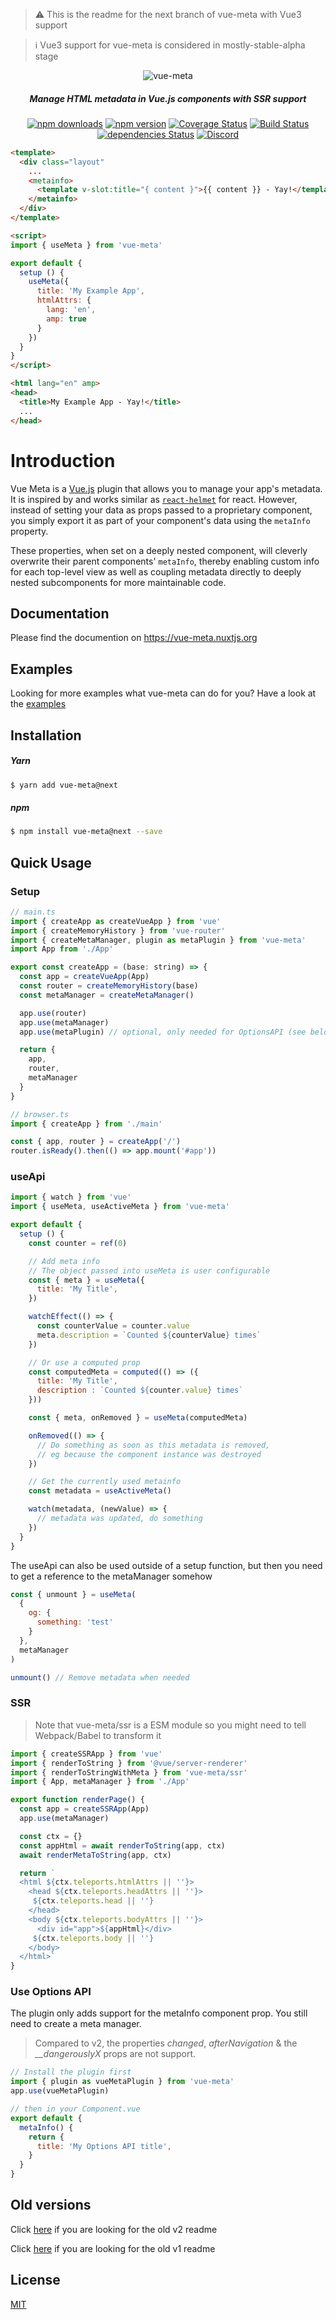 > :warning: This is the readme for the next branch of vue-meta with Vue3 support

> :information_source: Vue3 support for vue-meta is considered in mostly-stable-alpha stage

<p align="center">
  <img src="./docs/.vuepress/public/vue-meta.png" alt="vue-meta" />
</p>

<h5 align="center">
  Manage HTML metadata in Vue.js components with SSR support
</h5>

<p align="center">
  <a href="http://npm-stat.com/charts.html?package=vue-meta"><img src="https://img.shields.io/npm/dm/vue-meta.svg" alt="npm downloads"></a>
  <a href="http://npmjs.org/package/vue-meta"><img src="https://img.shields.io/npm/v/vue-meta/next.svg" alt="npm version"></a>
  <a href="https://codecov.io/gh/nuxt/vue-meta"><img src="https://badgen.net/codecov/c/github/nuxt/vue-meta/next" alt="Coverage Status"></a>
  <a href="https://circleci.com/gh/nuxt/vue-meta/"><img src="https://badgen.net/circleci/github/nuxt/vue-meta/next" alt="Build Status"></a>
  <a href="https://david-dm.org/nuxt/vue-meta"><img src="https://david-dm.org/nuxt/vue-meta/next/status.svg" alt="dependencies Status"></a>
  <a href="https://discord.nuxtjs.org/"><img src="https://badgen.net/badge/Discord/join-us/7289DA" alt="Discord"></a>
</p>

```html
<template>
  <div class="layout"
    ...
    <metainfo>
      <template v-slot:title="{ content }">{{ content }} - Yay!</template>
    </metainfo>
  </div>
</template>

<script>
import { useMeta } from 'vue-meta'

export default {
  setup () {
    useMeta({
      title: 'My Example App',
      htmlAttrs: {
        lang: 'en',
        amp: true
      }
    })
  }
}
</script>
```
```html
<html lang="en" amp>
<head>
  <title>My Example App - Yay!</title>
  ...
</head>
```
# Introduction
Vue Meta is a [Vue.js](https://vuejs.org) plugin that allows you to manage your app's metadata. It is inspired by and works similar as [`react-helmet`](https://github.com/nfl/react-helmet) for react. However, instead of setting your data as props passed to a proprietary component, you simply export it as part of your component's data using the `metaInfo` property.

These properties, when set on a deeply nested component, will cleverly overwrite their parent components' `metaInfo`, thereby enabling custom info for each top-level view as well as coupling metadata directly to deeply nested subcomponents for more maintainable code.

## Documentation

Please find the documention on https://vue-meta.nuxtjs.org


## Examples

Looking for more examples what vue-meta can do for you? Have a look at the [examples](https://github.com/nuxt/vue-meta/tree/next/examples)

## Installation

##### Yarn
```sh
$ yarn add vue-meta@next
```

##### npm
```sh
$ npm install vue-meta@next --save
```

## Quick Usage

### Setup

```js
// main.ts
import { createApp as createVueApp } from 'vue'
import { createMemoryHistory } from 'vue-router'
import { createMetaManager, plugin as metaPlugin } from 'vue-meta'
import App from './App'

export const createApp = (base: string) => {
  const app = createVueApp(App)
  const router = createMemoryHistory(base)
  const metaManager = createMetaManager()

  app.use(router)
  app.use(metaManager)
  app.use(metaPlugin) // optional, only needed for OptionsAPI (see below)

  return {
    app,
    router,
    metaManager
  }
}

// browser.ts
import { createApp } from './main'

const { app, router } = createApp('/')
router.isReady().then(() => app.mount('#app'))
```

### useApi

```js
import { watch } from 'vue'
import { useMeta, useActiveMeta } from 'vue-meta'

export default {
  setup () {
    const counter = ref(0)

    // Add meta info
    // The object passed into useMeta is user configurable
    const { meta } = useMeta({
      title: 'My Title',
    })

    watchEffect(() => {
      const counterValue = counter.value
      meta.description = `Counted ${counterValue} times`
    })

    // Or use a computed prop
    const computedMeta = computed(() => ({
      title: 'My Title',
      description : `Counted ${counter.value} times`
    }))

    const { meta, onRemoved } = useMeta(computedMeta)

    onRemoved(() => {
      // Do something as soon as this metadata is removed,
      // eg because the component instance was destroyed
    })

    // Get the currently used metainfo
    const metadata = useActiveMeta()

    watch(metadata, (newValue) => {
      // metadata was updated, do something
    })
  }
}
```

The useApi can also be used outside of a setup function, but then
you need to get a reference to the metaManager somehow

```js
const { unmount } = useMeta(
  {
    og: {
      something: 'test'
    }
  },
  metaManager
)

unmount() // Remove metadata when needed
```

### SSR 

> Note that vue-meta/ssr is a ESM module so you might need to tell Webpack/Babel to transform it

```js
import { createSSRApp } from 'vue'
import { renderToString } from '@vue/server-renderer'
import { renderToStringWithMeta } from 'vue-meta/ssr'
import { App, metaManager } from './App'

export function renderPage() {
  const app = createSSRApp(App)
  app.use(metaManager)

  const ctx = {}
  const appHtml = await renderToString(app, ctx)
  await renderMetaToString(app, ctx)

  return `
  <html ${ctx.teleports.htmlAttrs || ''}>
    <head ${ctx.teleports.headAttrs || ''}>
     ${ctx.teleports.head || ''}
    </head>
    <body ${ctx.teleports.bodyAttrs || ''}>
      <div id="app">${appHtml}</div>
     ${ctx.teleports.body || ''}
    </body>
  </html>`
}
```

### Use Options API
The plugin only adds support for the metaInfo component prop. You still need to create a meta manager.

> Compared to v2, the properties _changed_, _afterNavigation_ & the _\_\_dangerouslyX_ props are not support.

```js
// Install the plugin first
import { plugin as vueMetaPlugin } from 'vue-meta'
app.use(vueMetaPlugin)

// then in your Component.vue
export default {
  metaInfo() {
    return {
      title: 'My Options API title',
    }
  }
}
```

## Old versions

Click [here](https://github.com/nuxt/vue-meta/tree/master) if you are looking for the old v2 readme

Click [here](https://github.com/nuxt/vue-meta/tree/1.x) if you are looking for the old v1 readme

## License

[MIT](./LICENSE.md)
